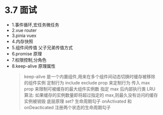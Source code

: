 # 3.7 面试

- 1.事件循环,宏任务微任务
- 2.vue router
- 3.pinia vuex
- 4.内存快照
- 5.组件间传值 父子兄弟传值方式
- 6.promise 原理
- 7.权限控制,分角色
- 8.keep-alive 原理属性
  > keep-alive 是一个内置组件,用来在多个组件间动态切换时缓存被移除的组件实例
  > 定制行为 include exclude prop 来定制行为
  > 传入 max prop 来限制可被缓存的最大组件实例数
  > 指定 max 后内部执行类 LRU 算法: 如果缓存的实例数量即将超过指定的 max,则最久没有访问的缓存实例被销毁 底层原理 set?
  > 生命周期勾子 onActivated 和 onDeacticated 注册两个状态的生命周期勾子
